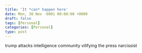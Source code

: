 ```yaml
---
title: 'It *can* happen here'
date: Mon, 30 Nov -0001 00:00:00 +0000
draft: false
tags: [Personal]
categories: [Personal]
type: post
---
```


trump attacks intelligence community vilifying the press narcissist